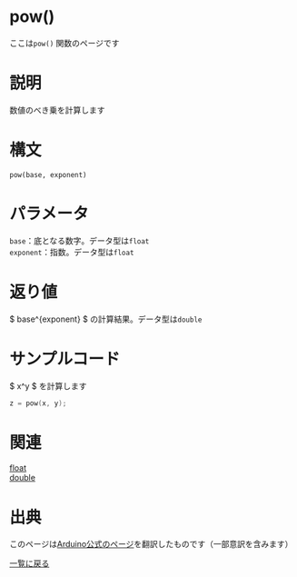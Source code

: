 # pow()

ここは`pow()` 関数のページです

# 説明

数値のべき乗を計算します

# 構文

`pow(base, exponent)`

# パラメータ

`base`：底となる数字。データ型は`float`  
`exponent`：指数。データ型は`float`  

# 返り値

$ base^{exponent} $
の計算結果。データ型は`double`

# サンプルコード

$ x^y $
を計算します

```cpp
z = pow(x, y);
```

# 関連

[float](./../../../constant/float)  
[double](./../../../constant/double)  

# 出典

このページは[Arduino公式のページ](https://www.arduino.cc/reference/en/language/functions/math/pow/)を翻訳したものです（一部意訳を含みます）

[一覧に戻る](https://docs.nchlab.net/Arduino/ref/)  
